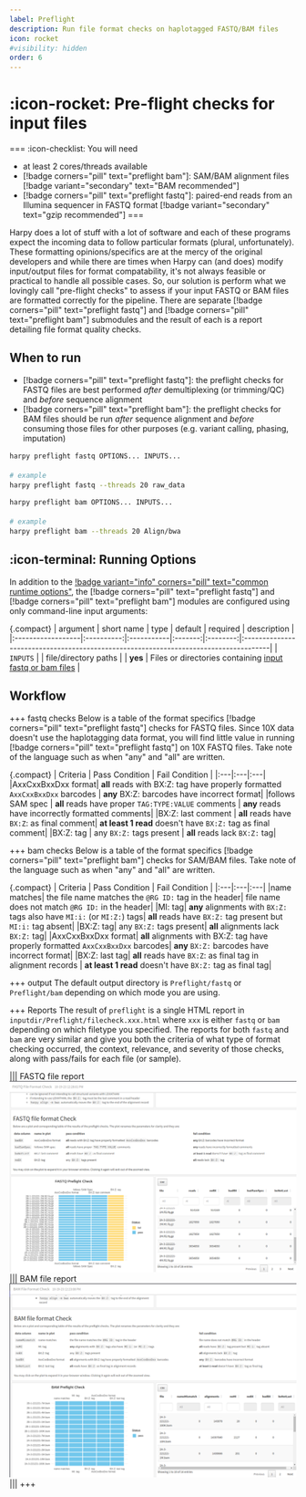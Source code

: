```yaml
---
label: Preflight
description: Run file format checks on haplotagged FASTQ/BAM files
icon: rocket
#visibility: hidden
order: 6
---
```


# :icon-rocket: Pre-flight checks for input files

===  :icon-checklist: You will need
- at least 2 cores/threads available
- [!badge corners="pill" text="preflight bam"]: SAM/BAM alignment files [!badge variant="secondary" text="BAM recommended"]
- [!badge corners="pill" text="preflight fastq"]: paired-end reads from an Illumina sequencer in FASTQ format [!badge variant="secondary" text="gzip recommended"]
===

Harpy does a lot of stuff with a lot of software and each of these programs expect the incoming data to follow particular formats (plural, unfortunately).
These formatting opinions/specifics are at the mercy of the original developers and while there are times when Harpy can (and does)
modify input/output files for format compatability, it's not always feasible or practical to handle all possible cases. So, our
solution is perform what we lovingly call "pre-flight checks" to assess if your input FASTQ or BAM files are formatted correctly
for the pipeline. There are separate [!badge corners="pill" text="preflight fastq"] and [!badge corners="pill" text="preflight bam"] submodules and the result of each is a report detailing file format quality checks. 

## When to run
- [!badge corners="pill" text="preflight fastq"]: the preflight checks for FASTQ files are best performed _after_ demultiplexing (or trimming/QC) and _before_ sequence alignment
- [!badge corners="pill" text="preflight bam"]: the preflight checks for BAM files should be run _after_ sequence alignment and _before_ consuming those files for other purposes
(e.g. variant calling, phasing, imputation)


```bash fastq usage and example
harpy preflight fastq OPTIONS... INPUTS...

# example 
harpy preflight fastq --threads 20 raw_data
```

```bash bam usage and example
harpy preflight bam OPTIONS... INPUTS...

# example
harpy preflight bam --threads 20 Align/bwa
```

## :icon-terminal: Running Options
In addition to the [!badge variant="info" corners="pill" text="common runtime options"](/commonoptions.md), the [!badge corners="pill" text="preflight fastq"] and [!badge corners="pill" text="preflight bam"] modules are configured using only command-line input arguments:

{.compact}
| argument          | short name | type       | default | required | description                                                                          |
|:------------------|:----------:|:-----------|:-------:|:--------:|:-------------------------------------------------------------------------------------|
| `INPUTS`           |            | file/directory paths  |         | **yes**  | Files or directories containing [input fastq or bam files](/commonoptions.md#input-arguments)     |

## Workflow

+++ fastq checks
Below is a table of the format specifics [!badge corners="pill" text="preflight fastq"] checks for FASTQ files. Since 10X data doesn't use
the haplotagging data format, you will find little value in running [!badge corners="pill" text="preflight fastq"] on 10X FASTQ files. Take note
of the language such as when "any" and "all" are written.

{.compact}
| Criteria | Pass Condition | Fail Condition |
|:---|:---|:---|
|AxxCxxBxxDxx format| **all** reads with BX:Z: tag have properly formatted `AxxCxxBxxDxx` barcodes | **any** BX:Z: barcodes have incorrect format|
|follows SAM spec | **all** reads have proper `TAG:TYPE:VALUE` comments | **any** reads have incorrectly formatted comments|
|BX:Z: last comment | **all** reads have `BX:Z`: as final comment| **at least 1 read** doesn't have `BX:Z:` tag as final comment|
|BX:Z: tag | any `BX:Z:` tags present | **all** reads lack `BX:Z:` tag|

+++ bam checks
Below is a table of the format specifics [!badge corners="pill" text="preflight bam"] checks for SAM/BAM files. Take note
of the language such as when "any" and "all" are written.

{.compact}
| Criteria | Pass Condition | Fail Condition |
|:---|:---|:---|
|name matches| the file name matches the `@RG ID:` tag in the header| file name does not match `@RG ID:` in the header|
|MI: tag| **any** alignments with `BX:Z:` tags also have `MI:i:` (or `MI:Z:`) tags| **all** reads have `BX:Z:` tag present but `MI:i:` tag absent|
|BX:Z: tag| any `BX:Z:` tags present| **all** alignments lack `BX:Z:` tag|
|AxxCxxBxxDxx format| **all** alignments with BX:Z: tag have properly formatted `AxxCxxBxxDxx` barcodes| **any** `BX:Z:` barcodes have incorrect format|
|BX:Z: last tag| **all** reads have `BX:Z`: as final tag in alignment records | **at least 1 read** doesn't have `BX:Z:` tag as final tag|

+++ output
The default output directory is `Preflight/fastq` or `Preflight/bam` depending on which mode you are using.

+++ Reports
The result of `preflight` is a single HTML report in `inputdir/Preflight/filecheck.xxx.html` where `xxx` is either `fastq` or `bam`
depending on which filetype you specified. The reports for both `fastq` and `bam` are very similar and give you both the
criteria of what type of format checking occurred, the context, relevance, and severity of those checks, along with pass/fails for each
file (or sample).

||| FASTQ file report
![Preflight/filecheck.fastq.html](/static/report_preflightfastq.png)
||| BAM file report
![Preflight/filecheck.bam.html](/static/report_preflightbam.png)
|||
+++